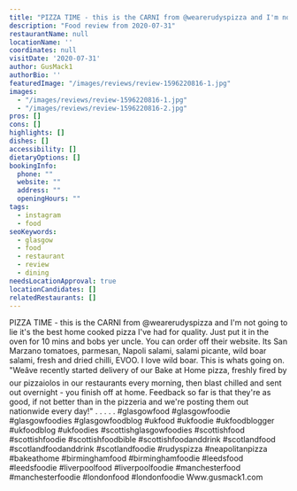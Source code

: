 ```yaml
---
title: "PIZZA TIME - this is the CARNI from @wearerudyspizza and I'm not going to lie it's the best home cooked pizza I've had for quality."
description: "Food review from 2020-07-31"
restaurantName: null
locationName: ''
coordinates: null
visitDate: '2020-07-31'
author: GusMack1
authorBio: ''
featuredImage: "/images/reviews/review-1596220816-1.jpg"
images:
  - "/images/reviews/review-1596220816-1.jpg"
  - "/images/reviews/review-1596220816-2.jpg"
pros: []
cons: []
highlights: []
dishes: []
accessibility: []
dietaryOptions: []
bookingInfo:
  phone: ""
  website: ""
  address: ""
  openingHours: ""
tags:
  - instagram
  - food
seoKeywords:
  - glasgow
  - food
  - restaurant
  - review
  - dining
needsLocationApproval: true
locationCandidates: []
relatedRestaurants: []
---
```


PIZZA TIME - this is the CARNI from @wearerudyspizza and I'm not going to lie it's the best home cooked pizza I've had for quality. Just put it in the oven for 10 mins and bobs yer uncle. You can order off their website. Its San Marzano tomatoes, parmesan, Napoli salami, salami picante, wild boar salami, fresh and dried chilli, EVOO. I love wild boar.
This is whats going on. 
"Weâve recently started delivery of our Bake at Home pizza, freshly fired by our pizzaiolos in our restaurants every morning, then blast chilled and sent out overnight - you finish off at home. Feedback so far is that they're as good, if not better than in the pizzeria and we're posting them out nationwide every day!"
.
.
.
.
.
#glasgowfood #glasgowfoodie #glasgowfoodies #glasgowfoodblog #ukfood #ukfoodie #ukfoodblogger #ukfoodblog #ukfoodies #scottishglasgowfoodies #scottishfood #scottishfoodie #scottishfoodbible #scottishfoodanddrink #scotlandfood #scotlandfoodanddrink #scotlandfoodie #rudyspizza #neapolitanpizza #bakeathome #birminghamfood #birminghamfoodie #leedsfood #leedsfoodie #liverpoolfood #liverpoolfoodie #manchesterfood #manchesterfoodie #londonfood #londonfoodie
Www.gusmack1.com